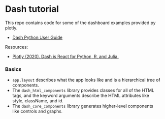 # Dash tutorial

This repo contains code for some of the dashboard examples provided py plotly.

- [Dash Python User Guide](https://dash.plotly.com/)


Resources:


- [Plotly (2020). Dash is React for Python, R, and Julia.](https://medium.com/plotly/dash-is-react-for-python-r-and-julia-c75822d1cc24) 

### Basics

- `app.layout` describes what the app looks like and is a hierarchical tree of components. 
- The `dash_html_components` library provides classes for all of the HTML tags, and the keyword arguments describe the HTML attributes like style, className, and id. 
- The `dash_core_components` library generates higher-level components like controls and graphs.

